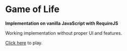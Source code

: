 # Game of Life
**Implementation on vanilla JavaScript with RequireJS**

Working implementation without proper UI and features.

[Click here](http://devlysh.com/playground/game_of_life) to play.
